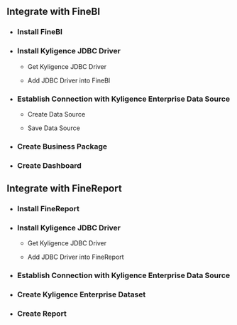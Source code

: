 ## Integrate with FineBI

- ### Install FineBI

- ### Install Kyligence JDBC Driver

  - Get Kyligence JDBC Driver
  
  - Add JDBC Driver into FineBI

- ### Establish Connection with Kyligence Enterprise Data Source

  - Create Data Source
  
  - Save Data Source
  
- ### Create Business Package

- ### Create Dashboard

## Integrate with FineReport

- ### Install FineReport

- ### Install Kyligence JDBC Driver

  - Get Kyligence JDBC Driver
  
  - Add JDBC Driver into FineReport
  
- ### Establish Connection with Kyligence Enterprise Data Source

- ### Create Kyligence Enterprise Dataset

- ### Create Report